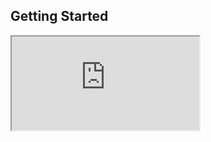 ## Getting Started

<iframe src="https://docs.google.com/document/d/e/2PACX-1vTVa-om4SpiJSLEasiJVxexzXOekmEB85mJMWBTF65K50DbZFOj8NUHg0wbEWmkd8_MPva5J-Q86Jjc/pub?embedded=true"></iframe>
